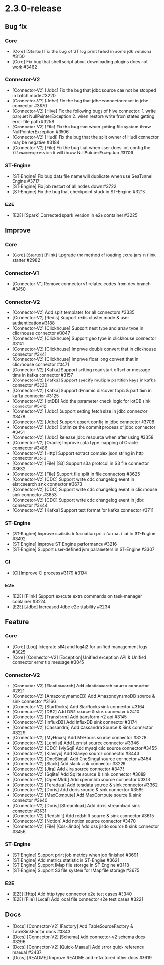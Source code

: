 # 2.3.0-release

## Bug fix

### Core

- [Core] [Starter] Fix the bug of ST log print failed in some jdk versions #3160
- [Core] Fix bug that shell script about downloading plugins does not work #3462

### Connector-V2

- [Connector-V2] [Jdbc] Fix the bug that jdbc source can not be stopped in batch mode #3220
- [Connector-V2] [Jdbc] Fix the bug that jdbc connector reset in jdbc connector #3670
- [Connector-V2] [Hive] Fix the following bugs of hive connector: 1. write parquet NullPointerException 2. when restore write from states getting error file path #3258
- [Connector-V2] [File] Fix the bug that when getting file system throw NullPointerException #3506
- [Connector-V2] [Hudi] Fix the bug that the split owner of Hudi connector may be negative #3184
- [Connector-V2] [File] Fix the bug that when user does not config the `fileNameExpression` it will throw NullPointerException #3706

### ST-Engine

- [ST-Engine] Fix bug data file name will duplicate when use SeaTunnel Engine #3717
- [ST-Engine] Fix job restart of all nodes down #3722
- [ST-Engine] Fix the bug that checkpoint stuck in ST-Engine #3213

### E2E

- [E2E] [Spark] Corrected spark version in e2e container #3225

## Improve

### Core

- [Core] [Starter] [Flink] Upgrade the method of loading extra jars in flink starter #2982

### Connector-V1

- [Connector-V1] Remove connector v1 related codes from dev branch #3450

### Connector-V2

- [Connector-V2] Add split templates for all connectors #3335
- [Connector-V2] [Redis] Support redis cluster mode & user authentication #3188
- [Connector-V2] [Clickhouse] Support nest type and array type in clickhouse connector #3047
- [Connector-V2] [Clickhouse] Support geo type in clickhouse connector #3141
- [Connector-V2] [Clickhouse] Improve double convert that in clickhouse connector #3441
- [Connector-V2] [Clickhouse] Improve float long convert that in clickhouse connector #3471
- [Connector-V2] [Kafka] Support setting read start offset or message time in kafka connector #3157
- [Connector-V2] [Kafka] Support specify multiple partition keys in kafka connector #3230
- [Connector-V2] [Kafka] Support dynamic discover topic & partition in kafka connector #3125
- [Connector-V2] [IotDB] Add the parameter check logic for iotDB sink connector #3412
- [Connector-V2] [Jdbc] Support setting fetch size in jdbc connector #3478
- [Connector-V2] [Jdbc] Support upsert config in jdbc connector #3708
- [Connector-V2] [Jdbc] Optimize the commit process of jdbc connector #3451
- [Connector-V2] [Jdbc] Release jdbc resource when after using #3358
- [Connector-V2] [Oracle] Improve data type mapping of Oracle connector #3486
- [Connector-V2] [Http] Support extract complex json string in http connector #3510
- [Connector-V2] [File] [S3] Support s3a protocol in S3 file connector #3632
- [Connector-V2] [File] Support file split in file connectors #3625
- [Connector-V2] [CDC] Support write cdc changelog event in elsticsearch sink connector #3673
- [Connector-V2] [CDC] Support write cdc changelog event in clickhouse sink connector #3653
- [Conncetor-V2] [CDC] Support write cdc changelog event in jdbc connector #3444
- [Connector-V2] [Kafka] Support text format for kafka connector #3711

### ST-Engine

- [ST-Engine] Improve statistic information print format that in ST-Engine #3492
- [ST-Engine] Improve ST-Engine performance #3216
- [ST-Engine] Support user-defined jvm parameters in ST-Engine #3307

### CI

- [CI] Improve CI process #3179 #3194

### E2E

- [E2E] [Flink] Support execute extra commands on task-manager container #3224
- [E2E] [Jdbc] Increased Jdbc e2e stability #3234

## Feature

### Core

- [Core] [Log] Integrate slf4j and log4j2 for unified management logs #3025
- [Core] [Connector-V2] [Exception] Unified exception API & Unified connector error tip message #3045

### Connector-V2

- [Connector-V2] [Elasticsearch] Add elasticsearch source connector #2821
- [Connector-V2] [AmazondynamoDB] Add AmazondynamoDB source & sink connector #3166
- [Connector-V2] [StarRocks] Add StarRocks sink connector #3164
- [Connector-V2] [DB2] Add DB2 source & sink connector #2410
- [Connector-V2] [Transform] Add transform-v2 api #3145
- [Connector-V2] [InfluxDB] Add influxDB sink connector #3174
- [Connector-V2] [Cassandra] Add Cassandra Source & Sink connector #3229
- [Connector-V2] [MyHours] Add MyHours source connector #3228
- [Connector-V2] [Lemlist] Add Lemlist source connector #3346
- [Connector-V2] [CDC] [MySql] Add mysql cdc source connector #3455
- [Connector-V2] [Klaviyo] Add Klaviyo source connector #3443
- [Connector-V2] [OneSingal] Add OneSingal source connector #3454
- [Connector-V2] [Slack] Add slack sink connector #3226
- [Connector-V2] [Jira] Add Jira source connector #3473
- [Connector-V2] [Sqlite] Add Sqlite source & sink connector #3089
- [Connector-V2] [OpenMldb] Add openmldb source connector #3313
- [Connector-V2] [Teradata] Add teradata source & sink connector #3362
- [Connector-V2] [Doris] Add doris source & sink connector #3586
- [Connector-V2] [MaxCompute] Add MaxCompute source & sink connector #3640
- [Connector-V2] [Doris] [Streamload] Add doris streamload sink connector #3631
- [Connector-V2] [Redshift] Add redshift source & sink connector #3615
- [Connector-V2] [Notion] Add notion source connector #3470
- [Connector-V2] [File] [Oss-Jindo] Add oss jindo source & sink connector #3456

### ST-Engine

- [ST-Engine] Support print job metrics when job finished #3691
- [ST-Engine] Add metrics statistic in ST-Engine #3621
- [ST-Engine] Support IMap file storage in ST-Engine #3418
- [ST-Engine] Support S3 file system for IMap file storage #3675

### E2E

- [E2E] [Http] Add http type connector e2e test cases #3340
- [E2E] [File] [Local] Add local file connector e2e test cases #3221

## Docs

- [Docs] [Connector-V2] [Factory] Add TableSourceFactory & TableSinkFactor docs #3343
- [Docs] [Connector-V2] [Schema] Add connector-v2 schema docs #3296
- [Docs] [Connector-V2] [Quick-Manaul] Add error quick reference manual #3437
- [Docs] [README] Improve README and refactored other docs #3619